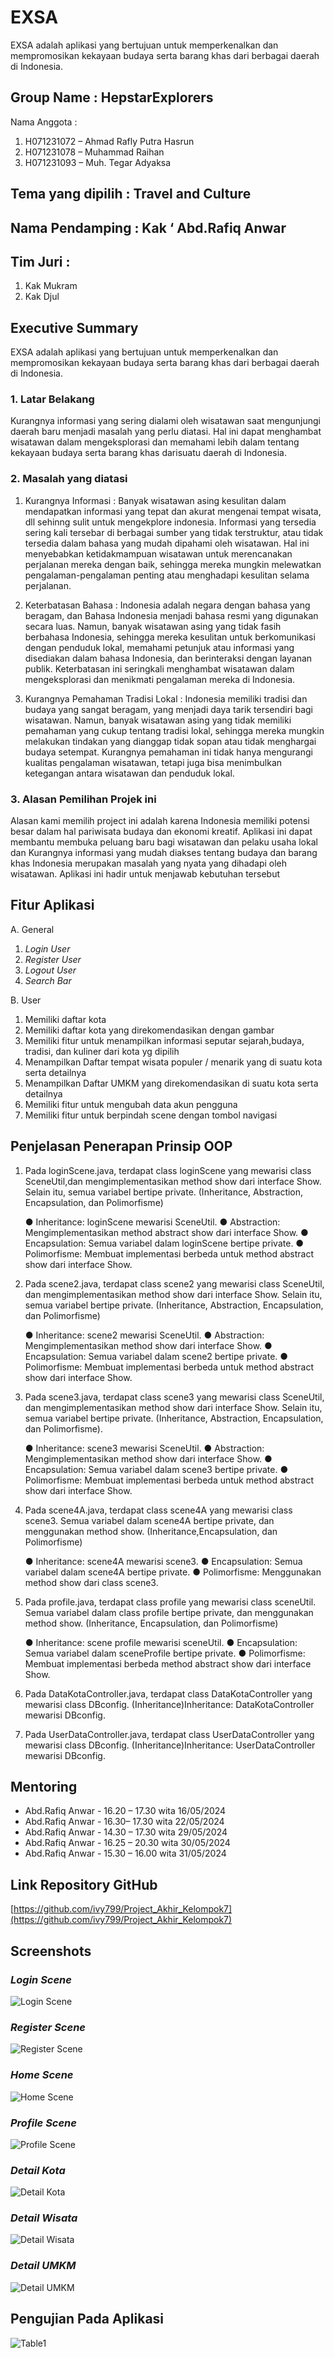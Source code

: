 # EXSA

EXSA adalah aplikasi yang bertujuan untuk memperkenalkan dan mempromosikan kekayaan budaya serta barang khas dari berbagai daerah di Indonesia. 

## Group Name : HepstarExplorers
Nama Anggota :

1. H071231072 – Ahmad Rafly Putra Hasrun
2. H071231078 – Muhammad Raihan
3. H071231093 – Muh. Tegar Adyaksa

## Tema yang dipilih : Travel and Culture
## Nama Pendamping :  Kak ‘ Abd.Rafiq Anwar
## Tim Juri :

  1.  Kak Mukram
  2.  Kak Djul

## Executive Summary
EXSA adalah aplikasi yang bertujuan untuk memperkenalkan dan mempromosikan kekayaan budaya serta barang khas dari berbagai daerah di Indonesia. 

### 1. Latar Belakang
Kurangnya informasi yang sering dialami oleh wisatawan saat mengunjungi daerah baru menjadi masalah yang perlu diatasi. Hal ini dapat menghambat wisatawan dalam mengeksplorasi dan memahami lebih dalam tentang kekayaan budaya serta barang khas darisuatu daerah di Indonesia.


### 2. Masalah yang diatasi
1. Kurangnya Informasi : 
    Banyak wisatawan asing kesulitan dalam mendapatkan informasi yang tepat dan akurat mengenai tempat wisata, dll sehinng sulit untuk mengekplore indonesia. Informasi yang tersedia sering kali tersebar di berbagai sumber yang tidak terstruktur, atau tidak tersedia dalam bahasa yang mudah dipahami oleh wisatawan. Hal ini menyebabkan ketidakmampuan wisatawan untuk merencanakan perjalanan mereka dengan baik, sehingga mereka mungkin melewatkan pengalaman-pengalaman penting atau menghadapi kesulitan selama perjalanan.


2. Keterbatasan Bahasa : 
    Indonesia adalah negara dengan bahasa yang beragam, dan Bahasa Indonesia menjadi bahasa resmi yang digunakan secara luas. Namun, banyak wisatawan asing yang tidak fasih berbahasa Indonesia, sehingga mereka kesulitan untuk berkomunikasi dengan penduduk lokal, memahami petunjuk atau informasi yang disediakan dalam bahasa Indonesia, dan berinteraksi dengan layanan publik. Keterbatasan ini seringkali menghambat wisatawan dalam mengeksplorasi dan menikmati pengalaman mereka di Indonesia.



3. Kurangnya Pemahaman Tradisi Lokal : 
    Indonesia memiliki tradisi dan budaya yang sangat beragam, yang menjadi daya tarik tersendiri bagi wisatawan. Namun, banyak wisatawan asing yang tidak memiliki pemahaman yang cukup tentang tradisi lokal, sehingga mereka mungkin melakukan tindakan yang dianggap tidak sopan atau tidak menghargai budaya setempat. Kurangnya pemahaman ini tidak hanya mengurangi kualitas pengalaman wisatawan, tetapi juga bisa menimbulkan ketegangan antara wisatawan dan penduduk lokal.


### 3. Alasan Pemilihan Projek ini
Alasan kami memilih project ini adalah karena Indonesia memiliki potensi besar dalam hal pariwisata budaya dan ekonomi kreatif. Aplikasi ini dapat membantu membuka peluang baru bagi wisatawan dan pelaku usaha lokal dan Kurangnya informasi yang mudah diakses tentang budaya dan barang khas Indonesia merupakan masalah yang nyata yang dihadapi oleh wisatawan. Aplikasi ini hadir untuk menjawab kebutuhan tersebut

## Fitur Aplikasi
A. General
  1. *Login User*
  2. *Register User*
  3. *Logout User*
  4. *Search Bar*

B. User
  1. Memiliki daftar kota 
  2. Memiliki daftar kota yang direkomendasikan dengan gambar
  3. Memiliki fitur untuk menampilkan informasi seputar sejarah,budaya, tradisi, dan kuliner dari kota yg dipilih
  4. Menampilkan Daftar tempat wisata populer / menarik yang di suatu kota serta detailnya
  5. Menampilkan Daftar UMKM yang direkomendasikan di suatu kota serta detailnya
  6. Memiliki fitur untuk mengubah data akun pengguna
  7. Memiliki fitur untuk berpindah scene dengan tombol navigasi

## Penjelasan Penerapan Prinsip OOP
1. Pada loginScene.java, terdapat class loginScene yang mewarisi class SceneUtil,dan mengimplementasikan method show dari interface Show. Selain itu, semua variabel bertipe private. (Inheritance, Abstraction, Encapsulation, dan Polimorfisme)

    ● Inheritance: loginScene mewarisi SceneUtil.
    ● Abstraction: Mengimplementasikan method abstract show dari interface Show.
    ● Encapsulation: Semua variabel dalam loginScene bertipe private.
    ● Polimorfisme: Membuat implementasi berbeda untuk method abstract show dari interface Show.


2. Pada scene2.java, terdapat class scene2 yang mewarisi class SceneUtil, dan mengimplementasikan method show dari interface Show. Selain itu, semua variabel bertipe private. (Inheritance, Abstraction, Encapsulation, dan Polimorfisme)

    ● Inheritance: scene2 mewarisi SceneUtil.
    ● Abstraction: Mengimplementasikan method show dari interface Show.
    ● Encapsulation: Semua variabel dalam scene2 bertipe private.
    ● Polimorfisme: Membuat implementasi berbeda untuk method abstract show dari interface Show.


3. Pada scene3.java, terdapat class scene3 yang mewarisi class SceneUtil, dan mengimplementasikan method show dari interface Show. Selain itu, semua variabel bertipe private. (Inheritance, Abstraction, Encapsulation, dan Polimorfisme).

    ● Inheritance: scene3 mewarisi SceneUtil.
    ● Abstraction: Mengimplementasikan method show dari interface Show.
    ● Encapsulation: Semua variabel dalam scene3 bertipe private.
    ● Polimorfisme: Membuat implementasi berbeda untuk method abstract show dari interface Show.


4. Pada scene4A.java, terdapat class scene4A yang mewarisi class scene3. Semua variabel dalam scene4A bertipe private, dan menggunakan method show. (Inheritance,Encapsulation, dan Polimorfisme)

    ● Inheritance: scene4A mewarisi scene3.
    ● Encapsulation: Semua variabel dalam scene4A bertipe private.
    ● Polimorfisme: Menggunakan method show dari class scene3.


5. Pada profile.java, terdapat class profile yang mewarisi class sceneUtil. Semua variabel dalam class profile bertipe private, dan menggunakan method show. (Inheritance, Encapsulation, dan Polimorfisme)

    ● Inheritance: scene profile mewarisi sceneUtil.
    ● Encapsulation: Semua variabel dalam sceneProfile bertipe private.
    ● Polimorfisme: Membuat implementasi berbeda method abstract show dari interface Show.

6. Pada DataKotaController.java, terdapat class DataKotaController yang mewarisi class DBconfig. (Inheritance)Inheritance: DataKotaController mewarisi DBconfig.

7. Pada UserDataController.java, terdapat class UserDataController yang mewarisi class DBconfig. (Inheritance)Inheritance: UserDataController mewarisi DBconfig.

## Mentoring
- Abd.Rafiq Anwar - 16.20 – 17.30 wita 16/05/2024
- Abd.Rafiq Anwar - 16.30– 17.30 wita 22/05/2024
- Abd.Rafiq Anwar - 14.30 – 17.30 wita 29/05/2024
- Abd.Rafiq Anwar - 16.25 – 20.30 wita 30/05/2024
- Abd.Rafiq Anwar - 15.30 – 16.00 wita 31/05/2024

## Link Repository GitHub
[https://github.com/ivy799/Project_Akhir_Kelompok7](https://github.com/ivy799/Project_Akhir_Kelompok7)

## Screenshots
### *Login Scene*
![Login Scene](https://github.com/ivy799/Project_Akhir_Kelompok7/blob/main/readme/login.png)

### *Register Scene*
![Register Scene](https://github.com/ivy799/Project_Akhir_Kelompok7/blob/main/readme/register.png)

### *Home Scene*
![Home Scene](https://github.com/ivy799/Project_Akhir_Kelompok7/blob/main/readme/home.png)

### *Profile Scene*
![Profile Scene](https://github.com/ivy799/Project_Akhir_Kelompok7/blob/main/readme/profil.png)

### *Detail Kota*
![Detail Kota](https://github.com/ivy799/Project_Akhir_Kelompok7/blob/main/readme/scene1.png)

### *Detail Wisata*
![Detail Wisata](https://github.com/ivy799/Project_Akhir_Kelompok7/blob/main/readme/scene2A.png)

### *Detail UMKM*
![Detail UMKM](https://github.com/ivy799/Project_Akhir_Kelompok7/blob/main/readme/scene2B.png)

## Pengujian Pada Aplikasi
![Table1](https://github.com/ivy799/Project_Akhir_Kelompok7/blob/main/readme/table.jpg)

